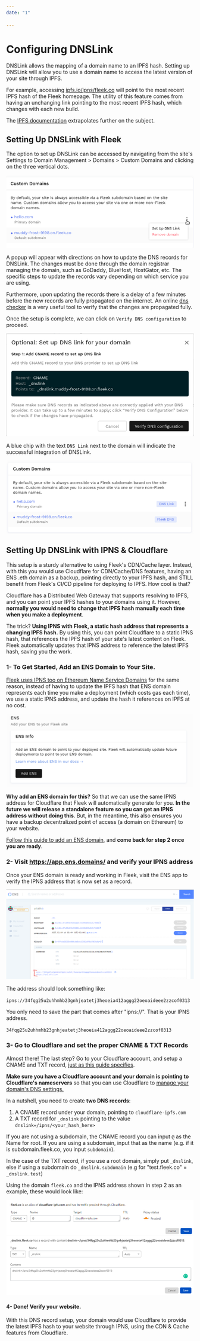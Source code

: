 ```yaml
---
date: "1"

---
```

# Configuring DNSLink

DNSLink allows the mapping of a domain name to an IPFS hash. Setting up DNSLink will allow you to use a domain name to access the latest version of your site through IPFS.

For example, accessing [ipfs.io/ipns/fleek.co](https://ipfs.io/ipns/fleek.co/) will point to the most recent IPFS hash of the Fleek homepage. The utility of this feature comes from having an unchanging link pointing to the most recent IPFS hash, which changes with each new build.

The [IPFS documentation](https://docs.ipfs.io/guides/concepts/dnslink/) extrapolates further on the subject.

## Setting Up DNSLink with Fleek
The option to set up DNSLink can be accessed by navigating from the site's Settings to Domain Management > Domains > Custom Domains and clicking on the three vertical dots.

![](imgs/dnslink_setup.png)

A popup will appear with directions on how to update the DNS records for DNSLink. The changes must be done through the domain registrar managing the domain, such as GoDaddy, BlueHost, HostGator, etc. The specific steps to update the records vary depending on which service you are using.

Furthermore, upon updating the records there is a delay of a few minutes before the new records are fully propagated on the internet. An online [dns checker](https://dnschecker.org/) is a very useful tool to verify that the changes are propagated fully.

Once the setup is complete, we can click on `Verify DNS configuration` to proceed.

![](imgs/dnslink_modal.png)

A blue chip with the text `DNS Link` next to the domain will indicate the successful integration of DNSLink.

![](imgs/dnslink_result.png)

## Setting Up DNSLink with IPNS & Cloudflare

This setup is a sturdy alternative to using Fleek's CDN/Cache layer. Instead, with this you would use Cloudflare for CDN/Cache/DNS features, having an ENS .eth domain as a backup, pointing directly to your IPFS hash, and STILL benefit from Fleek's CI/CD pipeline for deploying to IPFS. How cool is that?

Cloudflare has a Distributed Web Gateway that supports resolving to IPFS, and you can point your IPFS hashes to your domains using it. However, **normally you would need to change that IPFS hash manually each time when you make a deployment**.

The trick? **Using IPNS with Fleek, a static hash address that represents a changing IPFS hash.** By using this, you can point Cloudflare to a static IPNS hash, that references the IPFS hash of your site's latest content on Fleek. Fleek automatically updates that IPNS address to reference the latest IPFS hash, saving you the work.

### 1- To Get Started, Add an ENS Domain to Your Site.

[Fleek uses IPNS too on Ethereum Name Service Domains](https://blog.fleek.co/posts/ens-now-on-ipns-hash-updates) for the same reason, instead of having to update the IPFS hash that ENS domain represents each time you make a deployment (which costs gas each time), we use a static IPNS address, and update the hash it references on IPFS at no cost.

![](imgs/ens1.png)

**Why add an ENS domain for this?** So that we can use the same IPNS address for Cloudflare that Fleek will automatically generate for you. **In the future we will release a standalone feature so you can get an IPNS address without doing this**. But, in the meantime, this also ensures you have a backup decentralized point of access (a domain on Ethereum) to your website.

[Follow this guide to add an ENS domain](https://docs.fleek.co/domain-management/ens-domains/), and **come back for step 2 once you are ready**.


### 2- Visit https://app.ens.domains/ and verify your IPNS address

Once your ENS domain is ready and working in Fleek, visit the ENS app to verify the IPNS address that is now set as a record.

![](imgs/ipns.png)

The address should look something like:

``ipns://34fqg25u2uhhmhb23gnhjeatetj3heoeia412aggg22oeoaideee2zzcof0313``

You only need to save the part that comes after "ipns://". That is your IPNS address.

``34fqg25u2uhhmhb23gnhjeatetj3heoeia412aggg22oeoaideee2zzcof0313``

### 3- Go to Cloudflare and set the proper CNAME & TXT Records

Almost there! The last step? Go to your Cloudflare account, and setup a CNAME and TXT record, [just as this guide specifies](https://developers.cloudflare.com/distributed-web/ipfs-gateway/connecting-website#connecting-to-cloudflares-gateway).

**Make sure you have a Cloudflare account and your domain is pointing to Cloudflare's nameservers** so that you can use Cloudflare to [manage your domain's DNS settings. ](https://support.cloudflare.com/hc/en-us/articles/205195708-Changing-your-domain-nameservers-to-Cloudflaredistributed-web/ipfs-gateway/connecting-website#connecting-to-cloudflares-gateway)

In a nutshell, you need to create **two DNS records**:

1. A CNAME record under your domain, pointing to ``cloudflare-ipfs.com``
2. A TXT record for ``_dnslink`` pointing to the value ``dnslink=/ipns/<your_hash_here>
``

If you are not using a subdomain, the CNAME record you can input `@` as the Name for root. If you are using a subdomain, input that as the name (e.g. if it is subdomain.fleek.co, you input `subdomain`).

In the case of the TXT record, if you use a root domain, simply put ``_dnslink``, else if using a subdomain do ``_dnslink.subdomain`` (e.g for "test.fleek.co" = `_dnslink.test`)

Using the domain ``fleek.co`` and the IPNS address shown in step 2 as an example, these would look like:

![](imgs/cloudflare.png)
![](imgs/dnslink.png)

#### 4- Done! Verify your website.

With this DNS record setup, your domain would use Cloudflare to provide the latest IPFS hash to your website through IPNS, using the CDN & Cache features from Cloudflare.